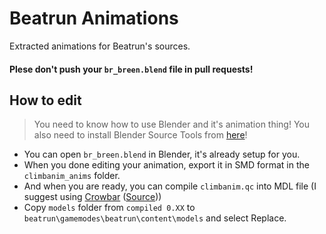 # Beatrun Animations
Extracted animations for Beatrun's sources.

#### **Plese don't push your `br_breen.blend` file in pull requests!**

## How to edit
> You need to know how to use Blender and it's animation thing!
> You also need to install Blender Source Tools from [here](http://steamreview.org/BlenderSourceTools/)!

* You can open `br_breen.blend` in Blender, it's already setup for you.
* When you done editing your animation, export it in SMD format in the `climbanim_anims` folder.
* And when you are ready, you can compile `climbanim.qc` into MDL file (I suggest using [Crowbar](https://github.com/ZeqMacaw/Crowbar/releases/download/v0.74/Crowbar_2023-02-16_0.74.7z) ([Source](https://github.com/ZeqMacaw/Crowbar)))
* Copy `models` folder from `compiled 0.XX` to `beatrun\gamemodes\beatrun\content\models` and select Replace.
